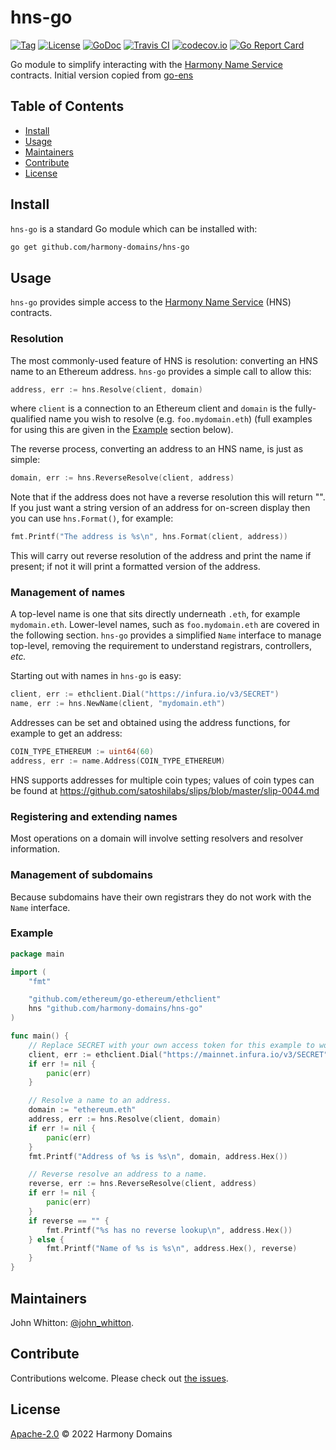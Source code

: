 # hns-go

[![Tag](https://img.shields.io/github/tag/harmony-domains/hns-go.svg)](https://github.com/harmony-domains/hns-go/releases/)
[![License](https://img.shields.io/github/license/harmony-domains/hns-go.svg)](LICENSE)
[![GoDoc](https://godoc.org/github.com/harmony-domains/hns-go?status.svg)](https://godoc.org/github.com/harmony-domains/hns-go)
[![Travis CI](https://img.shields.io/travis/harmony-domains/hns-go.svg)](https://travis-ci.org/harmony-domains/hns-go)
[![codecov.io](https://img.shields.io/codecov/c/github/harmony-domains/hns-go.svg)](https://codecov.io/github/harmony-domains/hns-go)
[![Go Report Card](https://goreportcard.com/badge/github.com/harmony-domains/hns-go)](https://goreportcard.com/report/github.com/harmony-domains/hns-go)

Go module to simplify interacting with the [Harmony Name Service](https://hns.domains/) contracts.
Initial version copied from [go-ens](https://github.com/wealdtech/go-ens)


## Table of Contents

- [Install](#install)
- [Usage](#usage)
- [Maintainers](#maintainers)
- [Contribute](#contribute)
- [License](#license)

## Install

`hns-go` is a standard Go module which can be installed with:

```sh
go get github.com/harmony-domains/hns-go
```

## Usage

`hns-go` provides simple access to the [Harmony Name Service](https://hns.domains/) (HNS) contracts.

### Resolution

The most commonly-used feature of HNS is resolution: converting an HNS name to an Ethereum address.  `hns-go` provides a simple call to allow this:

```go
address, err := hns.Resolve(client, domain)
```

where `client` is a connection to an Ethereum client and `domain` is the fully-qualified name you wish to resolve (e.g. `foo.mydomain.eth`) (full examples for using this are given in the [Example](#Example) section below).

The reverse process, converting an address to an HNS name, is just as simple:

```go
domain, err := hns.ReverseResolve(client, address)
```

Note that if the address does not have a reverse resolution this will return "".  If you just want a string version of an address for on-screen display then you can use `hns.Format()`, for example:

```go
fmt.Printf("The address is %s\n", hns.Format(client, address))
```

This will carry out reverse resolution of the address and print the name if present; if not it will print a formatted version of the address.


### Management of names

A top-level name is one that sits directly underneath `.eth`, for example `mydomain.eth`.  Lower-level names, such as `foo.mydomain.eth` are covered in the following section.  `hns-go` provides a simplified `Name` interface to manage top-level, removing the requirement to understand registrars, controllers, _etc._

Starting out with names in `hns-go` is easy:

```go
client, err := ethclient.Dial("https://infura.io/v3/SECRET")
name, err := hns.NewName(client, "mydomain.eth")
```

Addresses can be set and obtained using the address functions, for example to get an address:

```go
COIN_TYPE_ETHEREUM := uint64(60)
address, err := name.Address(COIN_TYPE_ETHEREUM)
```

HNS supports addresses for multiple coin types; values of coin types can be found at https://github.com/satoshilabs/slips/blob/master/slip-0044.md

### Registering and extending names

Most operations on a domain will involve setting resolvers and resolver information.


### Management of subdomains

Because subdomains have their own registrars they do not work with the `Name` interface.

### Example

```go
package main

import (
	"fmt"

	"github.com/ethereum/go-ethereum/ethclient"
	hns "github.com/harmony-domains/hns-go"
)

func main() {
	// Replace SECRET with your own access token for this example to work.
	client, err := ethclient.Dial("https://mainnet.infura.io/v3/SECRET")
	if err != nil {
		panic(err)
	}

	// Resolve a name to an address.
	domain := "ethereum.eth"
	address, err := hns.Resolve(client, domain)
	if err != nil {
		panic(err)
	}
	fmt.Printf("Address of %s is %s\n", domain, address.Hex())

	// Reverse resolve an address to a name.
	reverse, err := hns.ReverseResolve(client, address)
	if err != nil {
		panic(err)
	}
	if reverse == "" {
		fmt.Printf("%s has no reverse lookup\n", address.Hex())
	} else {
		fmt.Printf("Name of %s is %s\n", address.Hex(), reverse)
	}
}
```

## Maintainers

John Whitton: [@john_whitton](https://github.com/john_whitton).

## Contribute

Contributions welcome. Please check out [the issues](https://github.com/harmony-domains/hns-go/issues).

## License

[Apache-2.0](LICENSE) © 2022 Harmony Domains
